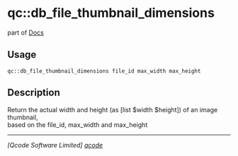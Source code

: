 qc::db_file_thumbnail_dimensions
================================

part of [Docs](../index.md)

Usage
-----
`qc::db_file_thumbnail_dimensions file_id max_width max_height`

Description
-----------
Return the actual width and height (as [list $width $height]) of an image thumbnail,<br/>based on the file_id, max_width and max_height

----------------------------------
*[Qcode Software Limited] [qcode]*

[qcode]: http://www.qcode.co.uk "Qcode Software"
